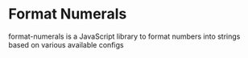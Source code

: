 # Format Numerals

format-numerals is a JavaScript library to format numbers into
strings based on various available configs
